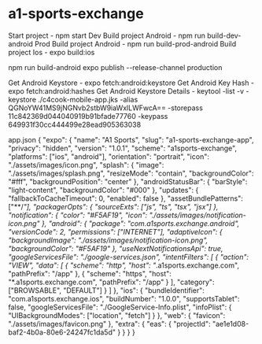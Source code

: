 # a1-sports-exchange

Start project - npm start
Dev Build project Android - npm run build-dev-android
Prod Build project Android - npm run build-prod-android
Build project Ios - expo build:ios

npm run build-android
expo publish --release-channel production

Get Android Keystore - expo fetch:android:keystore
Get Android Key Hash - expo fetch:android:hashes
Get Android Keystore Details - keytool -list -v -keystore ./c4cook-mobile-app.jks -alias QGNoYW41MS9jNGNvb2stbW9iaWxlLWFwcA== -storepass 11c842369d044040919b91bfade77760 -keypass 649931f30cc444499e28ead905363038


app.json
{
  "expo": {
    "name": "A1 Sports",
    "slug": "a1-sports-exchange-app",
    "privacy": "hidden",
    "version": "1.0.1",
    "scheme": "a1sports-exchange",
    "platforms": ["ios", "android"],
    "orientation": "portrait",
    "icon": "./assets/images/icon.png",
    "splash": {
      "image": "./assets/images/splash.png",
      "resizeMode": "contain",
      "backgroundColor": "#fff",
      "backgroundPosition": "center"
    },
    "androidStatusBar": {
      "barStyle": "light-content",
      "backgroundColor": "#000"
    },
    "updates": {
      "fallbackToCacheTimeout": 0,
      "enabled": false
    },
    "assetBundlePatterns": ["**/*"],
    "packagerOpts": {
      "sourceExts": ["js", "ts", "tsx", "jsx"]
    },
    "notification": {
      "color": "#F5AF19",
      "icon": "./assets/images/notification-icon.png"
    },
    "android": {
      "package": "com.a1sports.exchange.android",
      "versionCode": 2,
      "permissions": ["INTERNET"],
      "adaptiveIcon": {
        "backgroundImage": "./assets/images/notification-icon.png",
        "backgroundColor": "#F5AF19"
      },
      "useNextNotificationsApi": true,
      "googleServicesFile": "./google-services.json",
      "intentFilters": [
        {
          "action": "VIEW",
          "data": [
            {
              "scheme": "http",
              "host": "*.a1sports.exchange.com",
              "pathPrefix": "/app"
            },
            {
              "scheme": "https",
              "host": "*.a1sports.exchange.com",
              "pathPrefix": "/app"
            }
          ],
          "category": ["BROWSABLE", "DEFAULT"]
        }
      ]
    },
    "ios": {
      "bundleIdentifier": "com.a1sports.exchange.ios",
      "buildNumber": "1.0.0",
      "supportsTablet": false,
      "googleServicesFile": "./GoogleService-Info.plist",
      "infoPlist": {
        "UIBackgroundModes": ["location", "fetch"]
      }
    },
    "web": {
      "favicon": "./assets/images/favicon.png"
    },
    "extra": {
      "eas": {
        "projectId": "ae1e1d08-baf2-4b0a-80e6-24247fc1da5d"
      }
    }
  }
}
